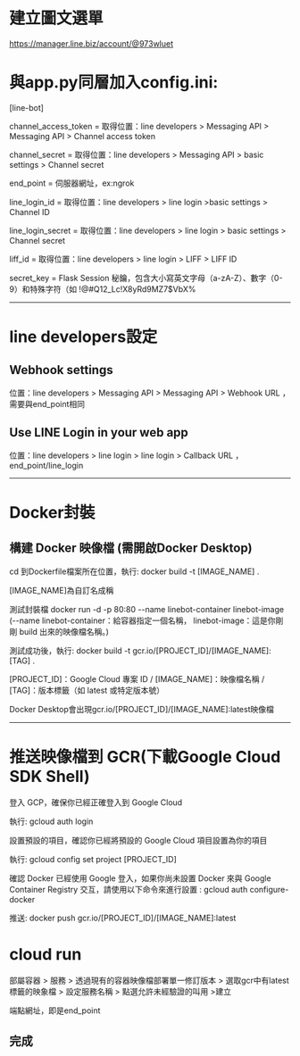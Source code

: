 # 建立圖文選單

https://manager.line.biz/account/@973wluet

# 與app.py同層加入config.ini:

[line-bot]

channel_access_token = 取得位置：line developers > Messaging API > Messaging API > Channel access token

channel_secret = 取得位置：line developers > Messaging API > basic settings > Channel secret

end_point =  伺服器網址，ex:ngrok

line_login_id = 取得位置：line developers > line login >basic settings > Channel ID

line_login_secret = 取得位置：line developers > line login > basic settings > Channel secret

liff_id = 取得位置：line developers > line login > LIFF > LIFF ID

secret_key = Flask Session 秘鑰，包含大小寫英文字母（a-zA-Z）、數字（0-9）和特殊字符（如 !@#$%^&*()）。ex:aP4@e!kP9O$Q12_Lc!X8yRd9MZ7$VbX%

---

# line developers設定

Webhook settings
-
位置：line developers > Messaging API > Messaging API > Webhook URL ， 需要與end_point相同

Use LINE Login in your web app
-
位置：line developers > line login > line login > Callback URL ， end_point/line_login

---
# Docker封裝

構建 Docker 映像檔 (需開啟Docker Desktop)
-
cd 到Dockerfile檔案所在位置，執行: docker build -t [IMAGE_NAME] .

[IMAGE_NAME]為自訂名成稱

測試封裝檔 docker run -d -p 80:80 --name linebot-container linebot-image (--name linebot-container：給容器指定一個名稱，
linebot-image：這是你剛剛 build 出來的映像檔名稱。)

測試成功後，執行: docker build -t gcr.io/[PROJECT_ID]/[IMAGE_NAME]:[TAG] . 

[PROJECT_ID]：Google Cloud 專案 ID
/ [IMAGE_NAME]：映像檔名稱
/ [TAG]：版本標籤（如 latest 或特定版本號）

Docker Desktop會出現gcr.io/[PROJECT_ID]/[IMAGE_NAME]:latest映像檔

---
# 推送映像檔到 GCR(下載Google Cloud SDK Shell)

登入 GCP，確保你已經正確登入到 Google Cloud

執行: gcloud auth login

設置預設的項目，確認你已經將預設的 Google Cloud 項目設置為你的項目

執行: gcloud config set project [PROJECT_ID]

確認 Docker 已經使用 Google 登入，如果你尚未設置 Docker 來與 Google Container Registry 交互，請使用以下命令來進行設置
: gcloud auth configure-docker

推送: 
docker push gcr.io/[PROJECT_ID]/[IMAGE_NAME]:latest

# cloud run 

部屬容器 > 服務 > 透過現有的容器映像檔部署單一修訂版本 > 選取gcr中有latest標籤的映象檔 > 設定服務名稱 > 點選允許未經驗證的叫用 >建立

端點網址，即是end_point

完成
-


